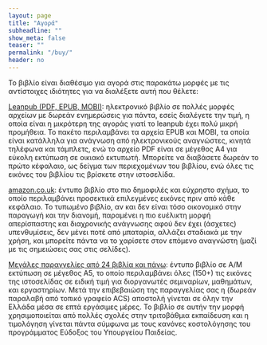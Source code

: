 ```yaml
---
layout: page
title: "Αγορά"
subheadline: ""
show_meta: false
teaser: ""
permalink: "/buy/"
header: no
---
```


Το βιβλίο είναι διαθέσιμο για αγορά στις παρακάτω μορφές με τις αντίστοιχες ιδιότητες για να διαλέξετε αυτή που θέλετε:

[Leanpub (PDF, EPUB, MOBI)](https://leanpub.com/pibook): ηλεκτρονικό βιβλίο σε πολλές μορφές αρχείων με δωρεάν ενημερώσεις για πάντα, εσείς διαλέγετε την τιμή, η οποία είναι η μικρότερη της αγοράς γιατί το leanpub έχει πολύ μικρή προμήθεια. Το πακέτο περιλαμβάνει τα αρχεία EPUB και MOBI, τα οποία είναι κατάλληλα για ανάγνωση από ηλεκτρονικούς αναγνώστες, κινητά τηλέφωνα και τάμπλετς, ενώ το αρχείο PDF είναι σε μέγεθος A4 για εύκολη εκτύπωση σε οικιακό εκτυπωτή. Μπορείτε να διαβάσετε δωρεάν το πρώτο κέφαλαιο, ως δείγμα των περιεχομένων του βιβλίου, ενώ όλες τις εικόνες του βιβλίου τις βρίσκετε στην ιστοσελίδα.

[amazon.co.uk](http://www.amazon.co.uk/Programming-Interactivity-Konstantinos-Chorianopoulos/dp/6188242304): έντυπο βιβλίο στο πιο δημοφιλές και εύχρηστο σχήμα, το οποίο περιλαμβάνει προσεκτικά επιλεγμένες εικόνες πριν από κάθε κεφάλαιο. Το τυπωμένο βιβλίο, αν και δεν είναι τόσο οικονομικό στην παραγωγή και την διανομή, παραμένει η πιο ευέλικτη μορφή απερίσπαστης και διαχρονικής ανάγνωσης αφού δεν έχει (άσχετες) υπενθυμίσεις, δεν μένει ποτέ από μπαταρία, αλλάζει σταδιακά με την χρήση, και μπορείτε πάντα να το χαρίσετε στον επόμενο αναγνώστη (μαζί με τις σημειώσεις σας στις σελίδες).

[Μεγάλες παραγγελίες από 24 βιβλία και πάνω](/contact/): έντυπο βιβλίο σε Α/Μ εκτύπωση σε μέγεθος Α5, το οποίο περιλαμβάνει όλες (150+) τις εικόνες της ιστοσελίδας σε ειδική τιμή για διοργανωτές σεμιναρίων, μαθημάτων, και εργαστηρίων. Μετά την επιβεβαιώση της παραγγελίας σας η (δωρεάν παραλαβή από τοπικό γραφείο ACS) αποστολή γίνεται σε όλην την Ελλάδα μέσα σε επτά εργάσιμες μέρες. Το βιβλίο σε αυτήν την μορφή χρησιμοποιείται από πολλές σχολές στην τριτοβάθμια εκπαίδευση και η τιμολόγηση γίνεται πάντα σύμφωνα με τους κανόνες κοστολόγησης του προγράμματος Εύδοξος του Υπουργείου Παιδείας.
